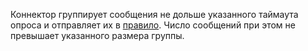 Коннектор группирует сообщения не дольше указанного таймаута опроса и отправляет их в [правило](../../serverless-integrations/concepts/eventrouter/rule.md). Число сообщений при этом не превышает указанного размера группы.